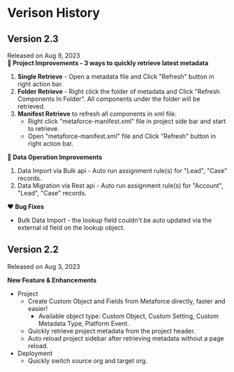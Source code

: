 # Verison History

## Version 2.3

Released on Aug 9, 2023  
**📣 Project Improvements - 3 ways to quickly retrieve latest metadata**

1.  **Single Retrieve** - Open a metadata file and Click "Refresh" button in right action bar.
2.  **Folder Retrieve** - Right click the folder of metadata and Click "Refresh Components In Folder". All components under the folder will be retrieved.
3.  **Manifest Retrieve** to refresh all components in xml file.
    -   Right click "metaforce-manifest.xml" file in project side bar and start to retrieve.
    -   Open "metaforce-manifest.xml" file and Click "Refresh" button in right action bar.

**📣 Data Operation Improvements**

1. Data Import via Bulk api - Auto run assignment rule(s) for "Lead", "Case" records.
2. Data Migration via Rest api - Auto run assignment rule(s) for "Account", "Lead", "Case" records.

**❤️ Bug Fixes**

-   Bulk Data Import - the lookup field couldn't be auto updated via the external id field on the lookup object.

## Version 2.2

Released on Aug 3, 2023

**New Feature & Enhancements**

-   Project
    -   Create Custom Object and Fields from Metaforce directly, faster and easier!
        -   Available object type: Custom Object, Custom Setting, Custom Metadata Type, Platform Event.
    -   Quickly retrieve project metadata from the project header.
    -   Auto reload project sidebar after retrieving metadata without a page reload.
-   Deployment
    -   Quickly switch source org and target org.
